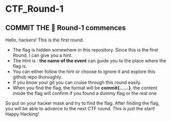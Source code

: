 # CTF_Round-1
## COMMIT THE 🚩 Round-1 commences

Hello, hackers! This is the first round. 
* The flag is hidden somewhere in this repository. Since this is the first Round, I can give you a hint.
* The Hint is : **the name of the event** can guide you to the place where the flag is.
* You can either follow the hint or choose to ignore it and explore this github repo thoroughly.
* If you know your git you can cruise through this round easily.
* When you find the flag, the format will be **commit{......}**, the content inside the flag will confirm if you found a dummy flag or the real one

So put on your hacker mask and try to find the flag. After finding the flag, you will be able to advance to the next CTF round.
This is just the start! Happy Hacking!
